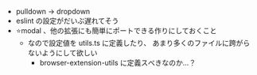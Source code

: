 - pulldown -> dropdown
- eslint の設定がだいぶ遅れてそう
- ⭐modal 、他の拡張にも簡単にポートできる作りにしておくこと
  - なので設定値を utils.ts に定義したり、
    あまり多くのファイルに跨がらないようにして欲しい
    - browser-extension-utils に定義スべきなのか...？
